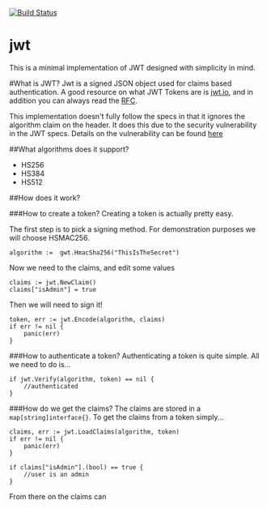 [![Build Status](https://travis-ci.org/robbert229/jwt.svg?branch=master)](https://travis-ci.org/robbert229/jwt)
# jwt
This is a minimal implementation of JWT designed with simplicity in mind.

#What is JWT?
Jwt is a signed JSON object used for claims based authentication. A good resource on what JWT Tokens are is [jwt.io](https://jwt.io/), and in addition you can always read the [RFC](https://tools.ietf.org/html/rfc7519).

This implementation doesn't fully follow the specs in that it ignores the algorithm claim on the header. It does this due to the security vulnerability in the JWT specs. Details on the vulnerability can be found [here](https://auth0.com/blog/2015/03/31/critical-vulnerabilities-in-json-web-token-libraries/)

##What algorithms does it support?
* HS256
* HS384
* HS512

##How does it work?

###How to create a token?
Creating a token is actually pretty easy.

The first step is to pick a signing method. For demonstration purposes we will choose HSMAC256.

    algorithm :=  gwt.HmacSha256("ThisIsTheSecret")
   
Now we need to the claims, and edit some values

    claims := jwt.NewClaim()
    claims["isAdmin"] = true
    
Then we will need to sign it!

    token, err := jwt.Encode(algorithm, claims)
    if err != nil {
        panic(err)    
    }
    
###How to authenticate a token?
Authenticating a token is quite simple. All we need to do is...

    if jwt.Verify(algorithm, token) == nil {
        //authenticated
    } 
    
###How do we get the claims?
The claims are stored in a `map[string]interface{}`. To get the claims from a token simply...
    
    claims, err := jwt.LoadClaims(algorithm, token)
    if err != nil {
        panic(err)
    }
    
    if claims["isAdmin"].(bool) == true {
        //user is an admin    
    }
    
From there on the claims can